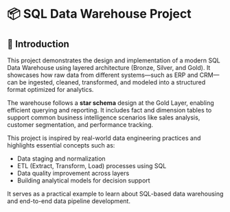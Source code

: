 # 📦 SQL Data Warehouse Project

## 📖 Introduction

This project demonstrates the design and implementation of a modern SQL Data Warehouse using layered architecture (Bronze, Silver, and Gold). It showcases how raw data from different systems—such as ERP and CRM—can be ingested, cleaned, transformed, and modeled into a structured format optimized for analytics.

The warehouse follows a **star schema** design at the Gold Layer, enabling efficient querying and reporting. It includes fact and dimension tables to support common business intelligence scenarios like sales analysis, customer segmentation, and performance tracking.

This project is inspired by real-world data engineering practices and highlights essential concepts such as:

- Data staging and normalization  
- ETL (Extract, Transform, Load) processes using SQL  
- Data quality improvement across layers  
- Building analytical models for decision support

It serves as a practical example to learn about SQL-based data warehousing and end-to-end data pipeline development.
